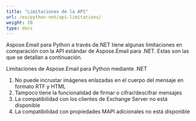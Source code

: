 ```yaml
---
title: "Limitaciones de la API"
url: /es/python-net/api-limitations/
weight: 20
type: docs
---
```



Aspose.Email para Python a través de.NET tiene algunas limitaciones en comparación con la API estándar de Aspose.Email para .NET. Estas son las que se detallan a continuación.

Limitaciones de Aspose.Email para Python mediante .NET

1. No puede incrustar imágenes enlazadas en el cuerpo del mensaje en formato RTF y HTML
1. Tampoco tiene la funcionalidad de firmar o cifrar/descifrar mensajes
1. La compatibilidad con los clientes de Exchange Server no está disponible
1. La compatibilidad con propiedades MAPI adicionales no está disponible
